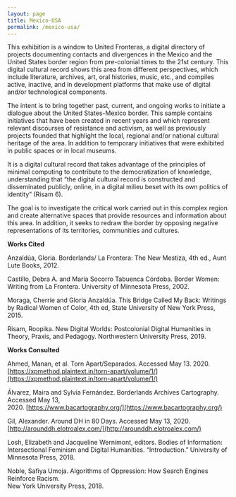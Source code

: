 ```yaml
---
layout: page
title: Mexico-USA
permalink: /mexico-usa/
---
```


This exhibition is a window to United Fronteras, a digital directory of projects documenting contacts and divergences in the Mexico and the United States border region from pre-colonial times to the 21st century. This digital cultural record shows this area from different perspectives, which include literature, archives, art, oral histories, music, etc., and compiles active, inactive, and in development platforms that make use of digital and/or technological components.

The intent is to bring together past, current, and ongoing works to initiate a dialogue about the United States-Mexico border. This sample contains initiatives that have been created in recent years and which represent relevant discourses of resistance and activism, as well as previously projects founded that highlight the local, regional and/or national cultural heritage of the area. In addition to temporary initiatives that were exhibited in public spaces or in local museums.

It is a digital cultural record that takes advantage of the principles of minimal computing to contribute to the democratization of knowledge, understanding that “the digital cultural record is constructed and disseminated publicly, online, in a digital milieu beset with its own politics of identity” (Risam 6).

The goal is to investigate the critical work carried out in this complex region and create alternative spaces that provide resources and information about this area. In addition, it seeks to redraw the border by opposing negative representations of its territories, communities and cultures.

**Works Cited**

Anzaldúa, Gloria. Borderlands/ La Frontera: The New Mestiza, 4th ed., Aunt Lute
   Books, 2012.

Castillo, Debra A. and María Socorro Tabuenca Córdoba. Border Women: Writing from
   La Frontera. University of Minnesota Press, 2002.

Moraga, Cherríe and Gloria Anzaldúa. This Bridge Called My Back: Writings by Radical
   Women of Color, 4th ed, State University of New York Press, 2015.

Risam, Roopika. New Digital Worlds: Postcolonial Digital Humanities in Theory, Praxis,
   and Pedagogy. Northwestern University Press, 2019.

**Works Consulted**

Ahmed, Manan, et al. Torn Apart/Separados. Accessed May 13. 2020.
   [https://xpmethod.plaintext.in/torn-apart/volume/1/](https://xpmethod.plaintext.in/torn-apart/volume/1/)

Álvarez, Maira and Sylvia Fernández. Borderlands Archives Cartography. Accessed May 13,  
   2020. [https://www.bacartography.org/](https://www.bacartography.org/)

Gil, Alexander. Around DH in 80 Days. Accessed May 13, 2020. [http://arounddh.elotroalex.com/](http://arounddh.elotroalex.com/)

Losh, Elizabeth and Jacqueline Wernimont, editors. Bodies of Information: Intersectional
   Feminism and Digital Humanities. “Introduction.” University of Minnesota Press, 2018.

Noble, Safiya Umoja. Algorithms of Oppression: How Search Engines Reinforce Racism.   
New York University Press, 2018.
